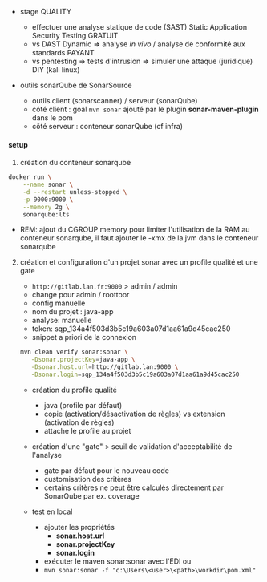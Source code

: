 * stage QUALITY
  - effectuer une analyse statique de code (SAST) Static Application Security Testing GRATUIT
  - vs DAST Dynamic => analyse *in vivo* / analyse de conformité aux standards PAYANT
  - vs pentesting => tests d'intrusion => simuler une attaque (juridique) DIY (kali linux)

* outils sonarQube de SonarSource
  - outils client (sonarscanner) / serveur (sonarQube)
  - côté client : goal `mvn sonar` ajouté par le plugin **sonar-maven-plugin** dans le pom
  - côté serveur : conteneur sonarQube (cf infra)

#### setup

1. création du conteneur sonarqube

```bash
docker run \
    --name sonar \
    -d --restart unless-stopped \
    -p 9000:9000 \
    --memory 2g \
    sonarqube:lts
```

   * REM: ajout du CGROUP memory pour limiter l'utilisation de la RAM au conteneur sonarqube, il faut ajouter le -xmx de la jvm dans le conteneur sonarqube

2. création et configuration d'un projet sonar avec un profile qualité et une gate

   * `http://gitlab.lan.fr:9000` > admin / admin
   * change pour admin / roottoor
   * config manuelle
   * nom du projet : java-app
   * analyse: manuelle
   * token: sqp_134a4f503d3b5c19a603a07d1aa61a9d45cac250
   * snippet a priori de la connexion

   ```bash
   mvn clean verify sonar:sonar \
      -Dsonar.projectKey=java-app \
      -Dsonar.host.url=http://gitlab.lan:9000 \
      -Dsonar.login=sqp_134a4f503d3b5c19a603a07d1aa61a9d45cac250
   ```

   * création du profile qualité
      - java (profile par défaut)
      - copie (activation/désactivation de règles) vs extension (activation de règles)
      - attache le profile au projet
  
   *  création d'une "gate" > seuil de validation d'acceptabilité de l'analyse
      - gate par défaut pour le nouveau code
      - customisation des critères
      - certains critères ne peut être calculés directement par SonarQube par ex. coverage
   
   * test en local
     - ajouter les propriétés
       + **sonar.host.url**
       + **sonar.projectKey**
       + **sonar.login**
     - exécuter le maven sonar:sonar avec l'EDI ou
     - `mvn sonar:sonar -f "c:\Users\<user>\<path>\workdir\pom.xml"`